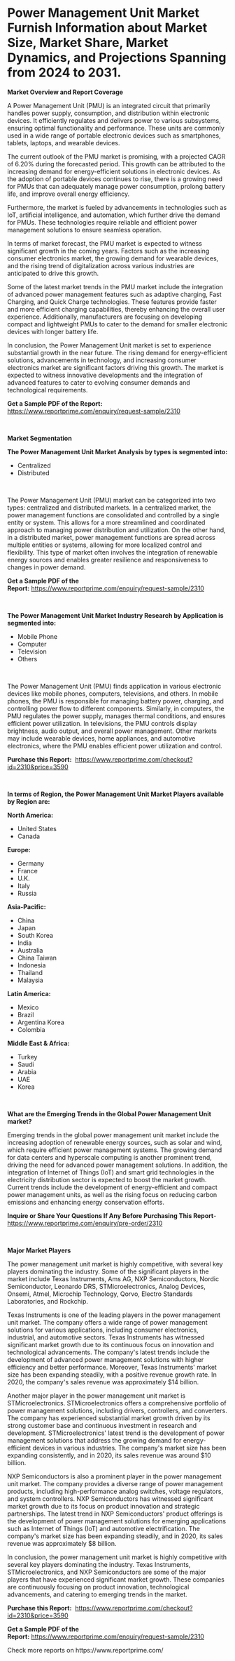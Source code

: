 <p><h1>Power Management Unit Market Furnish Information about Market Size, Market Share, Market Dynamics, and Projections Spanning from 2024 to 2031.</h1></p><p><strong>Market Overview and Report Coverage</strong></p>
<p><p>A Power Management Unit (PMU) is an integrated circuit that primarily handles power supply, consumption, and distribution within electronic devices. It efficiently regulates and delivers power to various subsystems, ensuring optimal functionality and performance. These units are commonly used in a wide range of portable electronic devices such as smartphones, tablets, laptops, and wearable devices.</p><p>The current outlook of the PMU market is promising, with a projected CAGR of 6.20% during the forecasted period. This growth can be attributed to the increasing demand for energy-efficient solutions in electronic devices. As the adoption of portable devices continues to rise, there is a growing need for PMUs that can adequately manage power consumption, prolong battery life, and improve overall energy efficiency.</p><p>Furthermore, the market is fueled by advancements in technologies such as IoT, artificial intelligence, and automation, which further drive the demand for PMUs. These technologies require reliable and efficient power management solutions to ensure seamless operation.</p><p>In terms of market forecast, the PMU market is expected to witness significant growth in the coming years. Factors such as the increasing consumer electronics market, the growing demand for wearable devices, and the rising trend of digitalization across various industries are anticipated to drive this growth.</p><p>Some of the latest market trends in the PMU market include the integration of advanced power management features such as adaptive charging, Fast Charging, and Quick Charge technologies. These features provide faster and more efficient charging capabilities, thereby enhancing the overall user experience. Additionally, manufacturers are focusing on developing compact and lightweight PMUs to cater to the demand for smaller electronic devices with longer battery life.</p><p>In conclusion, the Power Management Unit market is set to experience substantial growth in the near future. The rising demand for energy-efficient solutions, advancements in technology, and increasing consumer electronics market are significant factors driving this growth. The market is expected to witness innovative developments and the integration of advanced features to cater to evolving consumer demands and technological requirements.</p></p>
<p><strong>Get a Sample PDF of the Report:</strong> <a href="https://www.reportprime.com/enquiry/request-sample/2310">https://www.reportprime.com/enquiry/request-sample/2310</a></p>
<p>&nbsp;</p>
<p><strong>Market Segmentation</strong></p>
<p><strong>The Power Management Unit Market Analysis by types is segmented into:</strong></p>
<p><ul><li>Centralized</li><li>Distributed</li></ul></p>
<p>&nbsp;</p>
<p><p>The Power Management Unit (PMU) market can be categorized into two types: centralized and distributed markets. In a centralized market, the power management functions are consolidated and controlled by a single entity or system. This allows for a more streamlined and coordinated approach to managing power distribution and utilization. On the other hand, in a distributed market, power management functions are spread across multiple entities or systems, allowing for more localized control and flexibility. This type of market often involves the integration of renewable energy sources and enables greater resilience and responsiveness to changes in power demand.</p></p>
<p><strong>Get a Sample PDF of the Report:</strong>&nbsp;<a href="https://www.reportprime.com/enquiry/request-sample/2310">https://www.reportprime.com/enquiry/request-sample/2310</a></p>
<p>&nbsp;</p>
<p><strong>The Power Management Unit Market Industry Research by Application is segmented into:</strong></p>
<p><ul><li>Mobile Phone</li><li>Computer</li><li>Television</li><li>Others</li></ul></p>
<p>&nbsp;</p>
<p><p>The Power Management Unit (PMU) finds application in various electronic devices like mobile phones, computers, televisions, and others. In mobile phones, the PMU is responsible for managing battery power, charging, and controlling power flow to different components. Similarly, in computers, the PMU regulates the power supply, manages thermal conditions, and ensures efficient power utilization. In televisions, the PMU controls display brightness, audio output, and overall power management. Other markets may include wearable devices, home appliances, and automotive electronics, where the PMU enables efficient power utilization and control.</p></p>
<p><strong>Purchase this Report:</strong>&nbsp; <a href="https://www.reportprime.com/checkout?id=2310&price=3590">https://www.reportprime.com/checkout?id=2310&price=3590</a></p>
<p>&nbsp;</p>
<p><strong>In terms of Region, the Power Management Unit Market Players available by Region are:</strong></p>
<p>
    <p> <strong> North America: </strong>
        <ul>
            <li>United States</li>
            <li>Canada</li>
        </ul>
        </p> 
    <p> <strong> Europe: </strong>
        <ul>
            <li>Germany</li>
            <li>France</li>
            <li>U.K.</li>
            <li>Italy</li>
            <li>Russia</li>
        </ul>
        </p> 
    <p> <strong> Asia-Pacific: </strong>
        <ul>
            <li>China</li>
            <li>Japan</li>
            <li>South Korea</li>
            <li>India</li>
            <li>Australia</li>
            <li>China Taiwan</li>
            <li>Indonesia</li>
            <li>Thailand</li>
            <li>Malaysia</li>
        </ul>
        </p> 
    <p> <strong> Latin America: </strong>
        <ul>
            <li>Mexico</li>
            <li>Brazil</li>
            <li>Argentina Korea</li>
            <li>Colombia</li>
        </ul>
        </p> 
    <p> <strong> Middle East & Africa: </strong>
        <ul>
            <li>Turkey</li>
            <li>Saudi</li>
            <li>Arabia</li>
            <li>UAE</li>
            <li>Korea</li>
        </ul>
    </p>
    </p>
<p>&nbsp;</p>
<p><strong>What are the Emerging Trends in the Global Power Management Unit market?</strong></p>
<p><p>Emerging trends in the global power management unit market include the increasing adoption of renewable energy sources, such as solar and wind, which require efficient power management systems. The growing demand for data centers and hyperscale computing is another prominent trend, driving the need for advanced power management solutions. In addition, the integration of Internet of Things (IoT) and smart grid technologies in the electricity distribution sector is expected to boost the market growth. Current trends include the development of energy-efficient and compact power management units, as well as the rising focus on reducing carbon emissions and enhancing energy conservation efforts.</p></p>
<p><strong>Inquire or Share Your Questions If Any Before Purchasing This Report</strong>- <a href="https://www.reportprime.com/enquiry/pre-order/2310">https://www.reportprime.com/enquiry/pre-order/2310</a></p>
<p>&nbsp;</p>
<p><strong>Major Market Players</strong></p>
<p><p>The power management unit market is highly competitive, with several key players dominating the industry. Some of the significant players in the market include Texas Instruments, Ams AG, NXP Semiconductors, Nordic Semiconductor, Leonardo DRS, STMicroelectronics, Analog Devices, Onsemi, Atmel, Microchip Technology, Qorvo, Electro Standards Laboratories, and Rockchip.</p><p>Texas Instruments is one of the leading players in the power management unit market. The company offers a wide range of power management solutions for various applications, including consumer electronics, industrial, and automotive sectors. Texas Instruments has witnessed significant market growth due to its continuous focus on innovation and technological advancements. The company's latest trends include the development of advanced power management solutions with higher efficiency and better performance. Moreover, Texas Instruments' market size has been expanding steadily, with a positive revenue growth rate. In 2020, the company's sales revenue was approximately $14 billion.</p><p>Another major player in the power management unit market is STMicroelectronics. STMicroelectronics offers a comprehensive portfolio of power management solutions, including drivers, controllers, and converters. The company has experienced substantial market growth driven by its strong customer base and continuous investment in research and development. STMicroelectronics' latest trend is the development of power management solutions that address the growing demand for energy-efficient devices in various industries. The company's market size has been expanding consistently, and in 2020, its sales revenue was around $10 billion.</p><p>NXP Semiconductors is also a prominent player in the power management unit market. The company provides a diverse range of power management products, including high-performance analog switches, voltage regulators, and system controllers. NXP Semiconductors has witnessed significant market growth due to its focus on product innovation and strategic partnerships. The latest trend in NXP Semiconductors' product offerings is the development of power management solutions for emerging applications such as Internet of Things (IoT) and automotive electrification. The company's market size has been expanding steadily, and in 2020, its sales revenue was approximately $8 billion.</p><p>In conclusion, the power management unit market is highly competitive with several key players dominating the industry. Texas Instruments, STMicroelectronics, and NXP Semiconductors are some of the major players that have experienced significant market growth. These companies are continuously focusing on product innovation, technological advancements, and catering to emerging trends in the market.</p></p>
<p><strong>Purchase this Report:</strong>&nbsp;&nbsp;<a href="https://www.reportprime.com/checkout?id=2310&price=3590">https://www.reportprime.com/checkout?id=2310&price=3590</a></p>
<p></p>
<p><strong>Get a Sample PDF of the Report:</strong>&nbsp;<a href="https://www.reportprime.com/enquiry/request-sample/2310">https://www.reportprime.com/enquiry/request-sample/2310</a></p>
<p>Check more reports on https://www.reportprime.com/</p>
